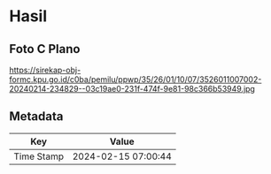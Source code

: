 # Hasil

## Foto C Plano

https://sirekap-obj-formc.kpu.go.id/c0ba/pemilu/ppwp/35/26/01/10/07/3526011007002-20240214-234829--03c19ae0-231f-474f-9e81-98c366b53949.jpg


## Metadata

| Key        | Value               |
| ---------- | ------------------- |
| Time Stamp | 2024-02-15 07:00:44 |



